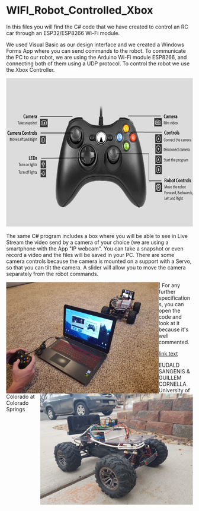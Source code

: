 # WIFI_Robot_Controlled_Xbox
 
In this files you will find the C# code that we have created to control an RC car through an ESP32/ESP8266 Wi-Fi module.

We used Visual Basic as our design interface and we created a Windows Forms App where you can send commands to the robot. To communicate the PC to our robot, we are using the Arduino Wi-Fi module ESP8266, and connecting both of them using a UDP protocol. To control the robot we use the Xbox Controller.


<p align = "center">
  <img width="700" height="400" src="assets/xbox_controls.png">
</p>

The same C# program includes a box where you will be able to see in Live Stream the video send by a camera of your choice (we are using a smartphone with the App "IP webcam". You can take a snapshot or even record a video and the files will be saved in your PC. There are some camera controls because the camera is mounted on a support with a Servo, so that you can tilt the camera. A slider will allow you to move the camera separately from the robot commands.

<p align = "center">
  <img align = "left"  width="412" height="300" src="assets/im_1.jpeg">
  <img align = "right" width="412" height="300" src="assets/im_2.jpeg">
</p>
|
For any further specifications, you can open the code and look at it because it's well commented.

[link text](https://www.youtube.com/watch?v=Hvh4d6ooXKg&list=PLkLimRXN6NKzz2pS73LnV6DYbMdIhSLv9&index=2)

EUDALD SANGENIS & GUILLEM CORNELLA University of Colorado at Colorado Springs
